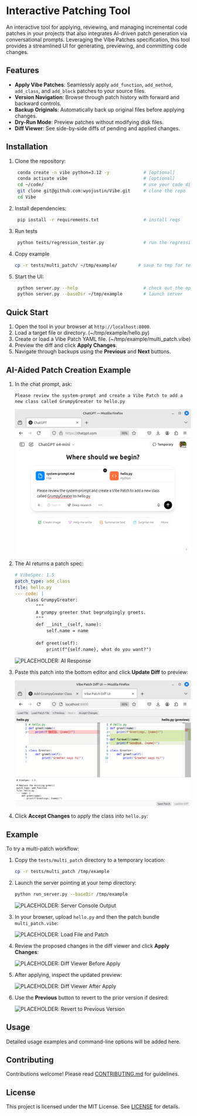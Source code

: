 # Interactive Patching Tool

An interactive tool for applying, reviewing, and managing incremental code patches in your projects that also integrates AI-driven patch generation via conversational prompts. Leveraging the Vibe Patches specification, this tool provides a streamlined UI for generating, previewing, and committing code changes.

## Features

- **Apply Vibe Patches**: Seamlessly apply `add_function`, `add_method`, `add_class`, and `add_block` patches to your source files.
- **Version Navigation**: Browse through patch history with forward and backward controls.
- **Backup Originals**: Automatically back up original files before applying changes.
- **Dry-Run Mode**: Preview patches without modifying disk files.
- **Diff Viewer**: See side-by-side diffs of pending and applied changes.

## Installation

1. Clone the repository:
   ```bash
    conda create -n vibe python=3.12 -y             # [optional]
    conda activate vibe                             # [optional]
    cd ~/code/                                      # use your code directory
    git clone git@github.com:wyojustin/Vibe.git     # clone the repo
    cd Vibe                                            
   ```
2. Install dependencies:
   ```bash
    pip install -r requirements.txt                 # install reqs
   ```
3. Run tests
   ```bash
    python tests/regression_tester.py               # run the regression tests
   ```
4. Copy example
   ```bash
   cp -r tests/multi_patch/ ~/tmp/example/        # save to tmp for testing
   ```
5. Start the UI:
   ```bash
    python server.py --help                         # check out the options
    python server.py --baseDir ~/tmp/example        # launch server
   ```

## Quick Start

1. Open the tool in your browser at `http://localhost:8000`.
2. Load a target file or directory. (~/tmp/example/hello.py)
3. Create or load a Vibe Patch YAML file. (~/tmp/example/multi_patch.vibe)
4. Preview the diff and click **Apply Changes**.
5. Navigate through backups using the **Previous** and **Next** buttons.

## AI-Aided Patch Creation Example

1. In the chat prompt, ask:
   ```text
   Please review the system-prompt and create a Vibe Patch to add a new class called GrumpyGreater to hello.py
   ```
   ![PLACEHOLDER: AI Uload and Prompt](docs/screenshots/ai-upload-and-prompt.png)
2. The AI returns a patch spec:
   ```yaml
   # VibeSpec: 1.5
   patch_type: add_class
   file: hello.py
   --- code: |
       class GrumpyGreater:
           """
           A grumpy greeter that begrudgingly greets.
           """
           def __init__(self, name):
               self.name = name

           def greet(self):
               print(f"{self.name}, what do you want?")
   ```
   ![PLACEHOLDER: AI Response](docs/screenshots/ai-upload-response.png)
3. Paste this patch into the bottom editor and click **Update Diff** to preview:

   ![PLACEHOLDER: AI Patch Preview](docs/screenshots/ai-patch-preview.png)
4. Click **Accept Changes** to apply the class into `hello.py`:

## Example

To try a multi-patch workflow:

1. Copy the `tests/multi_patch` directory to a temporary location:

   ```bash
   cp -r tests/multi_patch /tmp/example
   ```

2. Launch the server pointing at your temp directory:

   ```bash
   python run_server.py --baseDir /tmp/example
   ```

   ![PLACEHOLDER: Server Console Output](docs/screenshots/server-launch.png)

3. In your browser, upload `hello.py` and then the patch bundle `multi_patch.vibe`:

   ![PLACEHOLDER: Load File and Patch](docs/screenshots/load-file-patch.png)

4. Review the proposed changes in the diff viewer and click **Apply Changes**:

   ![PLACEHOLDER: Diff Viewer Before Apply](docs/screenshots/diff-before.png)

5. After applying, inspect the updated preview:

   ![PLACEHOLDER: Diff Viewer After Apply](docs/screenshots/diff-after.png)

6. Use the **Previous** button to revert to the prior version if desired:

   ![PLACEHOLDER: Revert to Previous Version](docs/screenshots/revert.png)

## Usage

Detailed usage examples and command-line options will be added here.

## Contributing

Contributions welcome! Please read [CONTRIBUTING.md](CONTRIBUTING.md) for guidelines.

## License

This project is licensed under the MIT License. See [LICENSE](LICENSE) for details.

